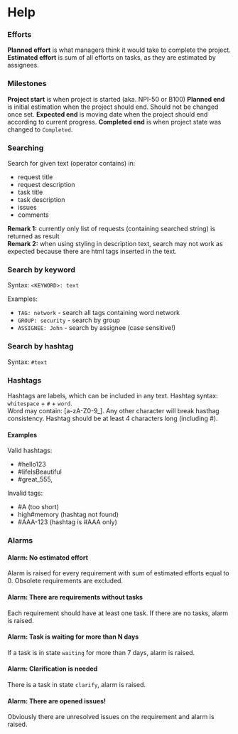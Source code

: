 # Help

### Efforts

**Planned effort** is what managers think it would take to complete the project.  
**Estimated effort** is sum of all efforts on tasks, as they are estimated by assignees.

### Milestones

**Project start** is when project is started (aka. NPI-50 or B100)
**Planned end** is initial estimation when the project should end. Should not be changed once set.
**Expected end** is moving date when the project should end according to current progress.
**Completed end** is when project state was changed to `Completed`.

### Searching

Search for given text (operator contains) in:
- request title
- request description
- task title
- task description
- issues
- comments


**Remark 1:** currently only list of requests (containing searched string) is returned as result  
**Remark 2:** when using styling in description text, search may not work as expected because 
there are html tags inserted in the text.


### Search by keyword

Syntax: `<KEYWORD>: text`


Examples:
- `TAG: network` - search all tags containing word network
- `GROUP: security` - search by group
- `ASSIGNEE: John` - search by assignee (case sensitive!)


### Search by hashtag

Syntax: `#text`

### Hashtags

Hashtags are labels, which can be included in any text. Hashtag syntax: `whitespace` + `#` + `word`.  
Word may contain: [a-zA-Z0-9_]. Any other character will break hasthag consistency.
Hashtag should be at least 4 characters long (including #).

#### Examples
Valid hashtags:
- #hello123
- #lifeIsBeautiful
- #great_555,

Invalid tags:
- #A (too short)
- high#memory (hashtag not found)
- #AAA-123 (hashtag is #AAA only)

### Alarms

#### Alarm: No estimated effort

Alarm is raised for every requirement with sum of estimated efforts equal to 0.
Obsolete requirements are excluded.

#### Alarm: There are requirements without tasks

Each requirement should have at least one task. If there are no tasks, alarm is raised.

#### Alarm: Task is waiting for more than N days

If a task is in state `waiting` for more than 7 days, alarm is raised.

#### Alarm: Clarification is needed

There is a task in state `clarify`, alarm is raised.

#### Alarm: There are opened issues!

Obviously there are unresolved issues on the requirement and alarm is raised.
